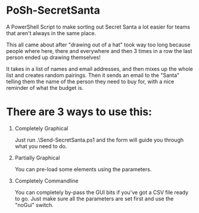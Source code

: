 # PoSh-SecretSanta
A PowerShell Script to make sorting out Secret Santa a lot easier for teams that aren't always in the same place.

This all came about after "drawing out of a hat" took way too long because people where here, there and everywhere and then 3 times in a row the last person ended up drawing themselves!

It takes in a list of names and email addresses, and then mixes up the whole list and creates random pairings.  Then it sends an email to the "Santa" telling them the name of the person they need to buy for, with a nice reminder of what the budget is.

# There are 3 ways to use this:

1) Completely Graphical
	
	Just run .\Send-SecretSanta.ps1 and the form will guide you through what you need to do.
	
2) Partially Graphical
	
	You can pre-load some elements using the parameters.
	
3) Completely Commandline

	You can completely by-pass the GUI bits if you've got a CSV file ready to go.  Just make sure all the parameters are set first and use the "noGui" switch.